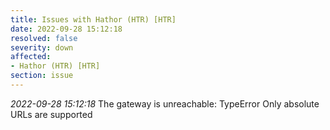 ```yaml
---
title: Issues with Hathor (HTR) [HTR]
date: 2022-09-28 15:12:18
resolved: false
severity: down
affected:
- Hathor (HTR) [HTR]
section: issue
---
```


*2022-09-28 15:12:18* The gateway is unreachable: TypeError Only absolute URLs are supported